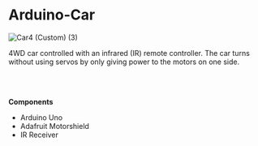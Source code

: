 # Arduino-Car

![Car4 (Custom) (3)](https://github.com/MN-Creator/Arduino-Robot/assets/68109830/3679fff3-3d65-47ad-a2e6-32107f90a3d9)

4WD car controlled with an infrared (IR) remote controller. The car turns without using servos by only giving power to the motors on one side.

<br>

<br>

**Components**
* Arduino Uno
* Adafruit Motorshield
* IR Receiver
